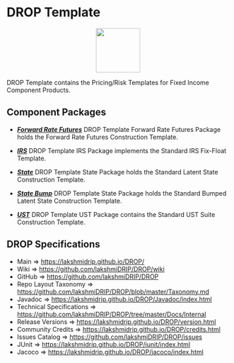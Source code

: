 # DROP Template

<p align="center"><img src="https://github.com/lakshmiDRIP/DROP/blob/master/DRIP_Logo.gif?raw=true" width="100"></p>

DROP Template contains the Pricing/Risk Templates for Fixed Income Component Products.


## Component Packages

 * [***Forward Rate Futures***](https://github.com/lakshmiDRIP/DROP/tree/master/src/main/java/org/drip/template/forwardratefutures)
 DROP Template Forward Rate Futures Package holds the Forward Rate Futures Construction Template.

 * [***IRS***](https://github.com/lakshmiDRIP/DROP/tree/master/src/main/java/org/drip/template/irs)
 DROP Template IRS Package implements the Standard IRS Fix-Float Template.

 * [***State***](https://github.com/lakshmiDRIP/DROP/tree/master/src/main/java/org/drip/template/state)
 DROP Template State Package holds the Standard Latent State Construction Template.

 * [***State Bump***](https://github.com/lakshmiDRIP/DROP/tree/master/src/main/java/org/drip/template/statebump)
 DROP Template State Package holds the Standard Bumped Latent State Construction Template.

 * [***UST***](https://github.com/lakshmiDRIP/DROP/tree/master/src/main/java/org/drip/template/ust)
 DROP Template UST Package contains the Standard UST Suite Construction Template.


## DROP Specifications

 * Main                     => https://lakshmidrip.github.io/DROP/
 * Wiki                     => https://github.com/lakshmiDRIP/DROP/wiki
 * GitHub                   => https://github.com/lakshmiDRIP/DROP
 * Repo Layout Taxonomy     => https://github.com/lakshmiDRIP/DROP/blob/master/Taxonomy.md
 * Javadoc                  => https://lakshmidrip.github.io/DROP/Javadoc/index.html
 * Technical Specifications => https://github.com/lakshmiDRIP/DROP/tree/master/Docs/Internal
 * Release Versions         => https://lakshmidrip.github.io/DROP/version.html
 * Community Credits        => https://lakshmidrip.github.io/DROP/credits.html
 * Issues Catalog           => https://github.com/lakshmiDRIP/DROP/issues
 * JUnit                    => https://lakshmidrip.github.io/DROP/junit/index.html
 * Jacoco                   => https://lakshmidrip.github.io/DROP/jacoco/index.html
